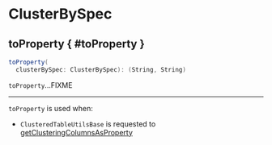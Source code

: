 # ClusterBySpec

## toProperty { #toProperty }

```scala
toProperty(
  clusterBySpec: ClusterBySpec): (String, String)
```

`toProperty`...FIXME

---

`toProperty` is used when:

* `ClusteredTableUtilsBase` is requested to [getClusteringColumnsAsProperty](ClusteredTableUtilsBase.md#getClusteringColumnsAsProperty)

